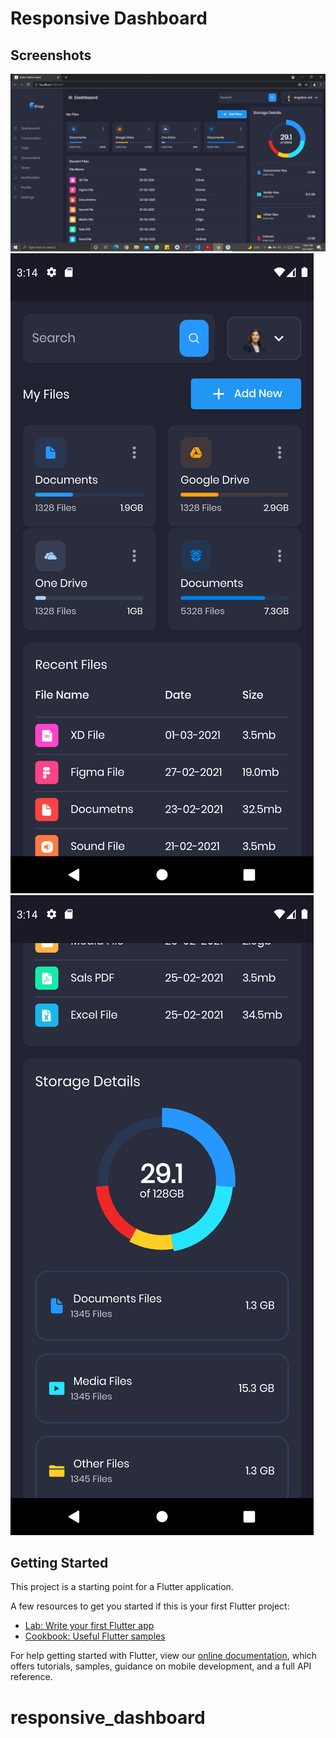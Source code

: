 # Responsive Dashboard

## Screenshots

![Desktop](https://github.com/Mohammed187/responsive_dashboard/blob/Mohammed187-patch-1/Screenshot%202021-10-07%20230326.png)
![Nobile 1](https://github.com/Mohammed187/responsive_dashboard/blob/Mohammed187-patch-1/Screenshot_1633632245.png)
![M2bile 2](https://github.com/Mohammed187/responsive_dashboard/blob/Mohammed187-patch-1/Screenshot_1633632252.png)


## Getting Started

This project is a starting point for a Flutter application.

A few resources to get you started if this is your first Flutter project:

- [Lab: Write your first Flutter app](https://flutter.dev/docs/get-started/codelab)
- [Cookbook: Useful Flutter samples](https://flutter.dev/docs/cookbook)

For help getting started with Flutter, view our
[online documentation](https://flutter.dev/docs), which offers tutorials,
samples, guidance on mobile development, and a full API reference.
# responsive_dashboard

